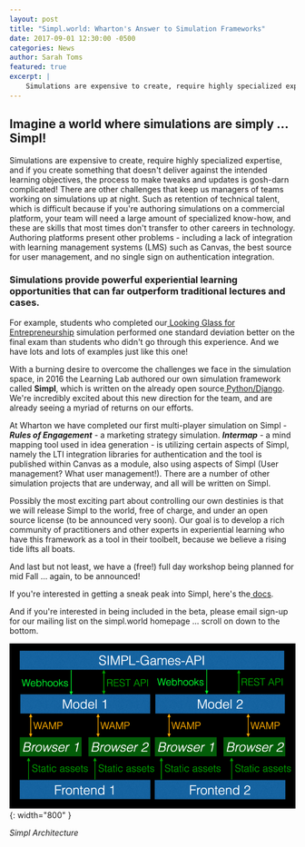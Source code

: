 ```yaml
---
layout: post
title: "Simpl.world: Wharton's Answer to Simulation Frameworks"
date: 2017-09-01 12:30:00 -0500
categories: News
author: Sarah Toms
featured: true
excerpt: |
    Simulations are expensive to create, require highly specialized expertise, and if you create something that doesn't deliver against the intended learning objectives, the process to make tweaks and updates is gosh-darn complicated!
---
```


## Imagine a world where simulations are simply ... Simpl!

Simulations are expensive to create, require highly specialized expertise, and if you create something that doesn't deliver against the intended learning objectives, the process to make tweaks and updates is gosh-darn complicated! There are other challenges that keep us managers of teams working on simulations up at night. Such as retention of technical talent, which is difficult because if you're authoring simulations on a commercial platform, your team will need a large amount of specialized know-how, and these are skills that most times don't transfer to other careers in technology. Authoring platforms present other problems - including a lack of integration with learning management systems (LMS) such as Canvas, the best source for user management, and no single sign on authentication integration.

### Simulations provide powerful experiential learning opportunities that can far outperform traditional lectures and cases.

For example, students who completed our[ Looking Glass for Entrepreneurship](http://simulations.wharton.upenn.edu/looking-glass/) simulation performed one standard deviation better on the final exam than students who didn't go through this experience. And we have lots and lots of examples just like this one!

With a burning desire to overcome the challenges we face in the simulation space, in 2016 the Learning Lab authored our own simulation framework called **Simpl**, which is written on the already open source[ Python/Django](https://www.djangoproject.com/). We're incredibly excited about this new direction for the team, and are already seeing a myriad of returns on our efforts.

At Wharton we have completed our first multi-player simulation on Simpl - **_Rules of Engagement_** - a marketing strategy simulation. **_Intermap_** - a mind mapping tool used in idea generation - is utilizing certain aspects of Simpl, namely the LTI integration libraries for authentication and the tool is published within Canvas as a module, also using aspects of Simpl (User management? What user management!). There are a number of other simulation projects that are underway, and all will be written on Simpl.

Possibly the most exciting part about controlling our own destinies is that we will release Simpl to the world, free of charge, and under an open source license (to be announced very soon). Our goal is to develop a rich community of practitioners and other experts in experiential learning who have this framework as a tool in their toolbelt, because we believe a rising tide lifts all boats.

And last but not least, we have a (free!) full day workshop being planned for mid Fall … again, to be announced!

If you're interested in getting a sneak peak into Simpl, here's the[ docs](https://lldev-team.gitlab.io/simpl-docs/).

And if you're interested in being included in the beta, please email sign-up for our mailing list on the simpl.world homepage … scroll on down to the bottom.

![image alt text](/assets/img/blog/whartons-answer-simulation-frameworks/image_0.png){: width="800" }

*Simpl Architecture*
